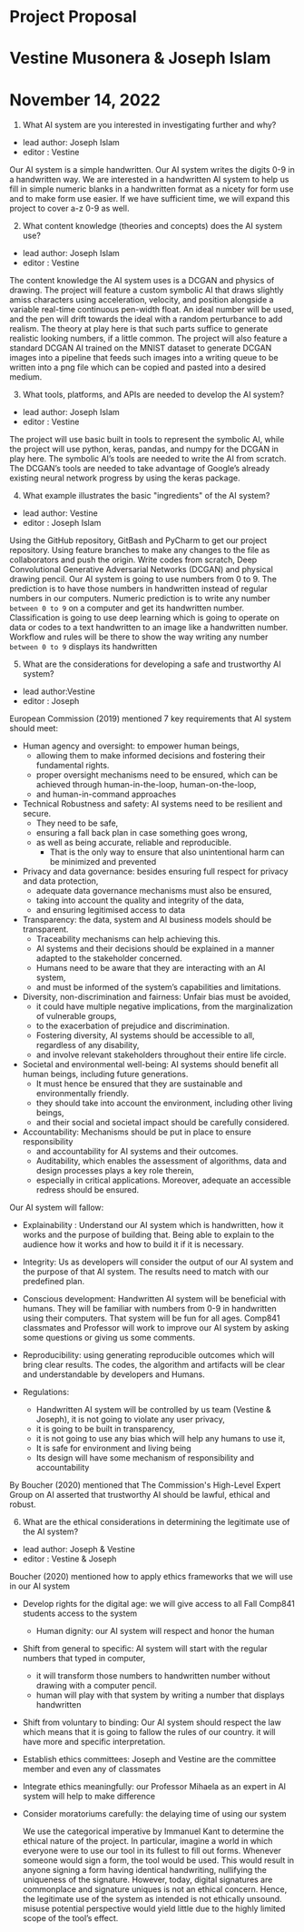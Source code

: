 # Project Proposal
# Vestine Musonera & Joseph Islam
# November 14, 2022

1. What AI system are you interested in investigating further and why?

* lead author: Joseph Islam
* editor     : Vestine

 Our AI system is a simple handwritten. Our AI system writes the digits 0-9 in a handwritten way. 
 We are interested in a handwritten AI system to help us fill in simple numeric blanks in a handwritten format 
 as a nicety for form use and to make form use easier. If we have sufficient time, 
 we will expand this project to cover a-z 0-9 as well.

2. What content knowledge (theories and concepts) does the AI system use?

* lead author: Joseph Islam
* editor     : Vestine

 The content knowledge the AI system uses is a DCGAN and physics of drawing. 
 The project will feature a custom symbolic AI that draws slightly amiss characters using acceleration, velocity, 
 and position alongside a variable real-time continuous pen-width float. An ideal number will be used, 
 and the pen will drift towards the ideal with a random perturbance to add realism. 
 The theory at play here is that such parts suffice to generate realistic looking numbers, if a little common. 
 The project will also feature a standard DCGAN AI trained on the MNIST dataset to generate DCGAN images into 
 a pipeline that feeds such images into a writing queue to be written into a png file which can be copied 
 and pasted into a desired medium.

3. What tools, platforms, and APIs are needed to develop the AI system?

* lead author: Joseph Islam
* editor     : Vestine

 The project will use basic built in tools to represent the symbolic AI, while the project will use python, keras, 
 pandas, and numpy for the DCGAN in play here. The symbolic AI’s tools are needed to write the AI from scratch. 
 The DCGAN’s tools are needed to take advantage of Google’s already existing neural network progress 
 by using the keras package.

4. What example illustrates the basic "ingredients" of the AI system?

* lead author: Vestine 
* editor     : Joseph Islam

 Using the GitHub repository, GitBash and PyCharm to get our project repository.
 Using feature branches to make any changes to the file as collaborators and push the origin. 
 Write codes from scratch, Deep Convolutional Generative Adversarial Networks (DCGAN) and physical drawing pencil.
 Our AI system is going to use numbers from 0 to 9. 
 The prediction is to have those numbers in handwritten instead of regular numbers in our computers.
 Numeric prediction is to write any number `between 0 to 9` on a computer and get its handwritten number.  
 Classification is going to use deep learning which is going to operate on data or codes to a text handwritten 
 to an image  like a handwritten number.
 Workflow and rules will be there to show the way writing any number `between 0 to 9` displays its handwritten 

5. What are the considerations for developing a safe and trustworthy AI system?

* lead author:Vestine 
* editor     : Joseph

European Commission (2019) mentioned 7 key requirements that AI system should meet:

* Human agency and oversight: to empower human beings, 
  * allowing them to make informed decisions and fostering their fundamental rights. 
  * proper oversight mechanisms need to be ensured, which can be achieved through human-in-the-loop, human-on-the-loop, 
  * and human-in-command approaches
* Technical Robustness and safety: AI systems need to be resilient and secure. 
  * They need to be safe, 
  * ensuring a fall back plan in case something goes wrong, 
  * as well as being accurate, reliable and reproducible. 
    * That is the only way to ensure that also unintentional harm can be minimized and prevented
* Privacy and data governance: besides ensuring full respect for privacy and data protection, 
  * adequate data governance mechanisms must also be ensured, 
  * taking into account the quality and integrity of the data, 
  * and ensuring legitimised access to data
* Transparency: the data, system and AI business models should be transparent. 
  * Traceability mechanisms can help achieving this. 
  * AI systems and their decisions should be explained in a manner adapted to the stakeholder concerned. 
  * Humans need to be aware that they are interacting with an AI system, 
  * and must be informed of the system’s capabilities and limitations.
* Diversity, non-discrimination and fairness: Unfair bias must be avoided,  
  * it could have multiple negative implications, from the marginalization of vulnerable groups, 
  * to the exacerbation of prejudice and discrimination. 
  * Fostering diversity, AI systems should be accessible to all, regardless of any disability, 
  * and involve relevant stakeholders throughout their entire life circle.
* Societal and environmental well-being: AI systems should benefit all human beings, including future generations. 
  * It must hence be ensured that they are sustainable and environmentally friendly. 
  * they should take into account the environment, including other living beings, 
  * and their social and societal impact should be carefully considered. 
* Accountability: Mechanisms should be put in place to ensure responsibility 
  * and accountability for AI systems and their outcomes. 
  * Auditability, which enables the assessment of algorithms, data and design processes plays a key role therein, 
  * especially in critical applications. Moreover, adequate an accessible redress should be ensured.

Our AI system will fallow:
* Explainability : Understand our AI system which is handwritten, how it works and the purpose of building that.
  Being able to explain to the audience how it works and how to build it if it is necessary.

* Integrity: Us as developers will consider the output of our AI system and the purpose of that AI system. 
   The results need to match with our predefined plan.

* Conscious development: Handwritten AI system will be beneficial with humans. 
   They will be familiar with numbers from 0-9 in handwritten using their computers. 
   That system will be fun for all ages. Comp841 classmates and Professor will work to improve our AI system by 
   asking some questions or giving us some comments.

* Reproducibility: using generating reproducible outcomes which will bring clear results. 
  The codes, the algorithm and artifacts will be clear and understandable by developers and Humans. 

* Regulations: 
  * Handwritten AI system will be controlled by us team (Vestine & Joseph), it is not going to violate any user privacy, 
  * it is going to be built in transparency, 
  * it is not going to use any bias which will help any humans to use it,
  * It is safe for environment and living being
  * Its design will have some mechanism of responsibility and accountability  

By Boucher (2020) mentioned that The Commission's High-Level Expert Group on AI asserted that trustworthy 
AI should be lawful, ethical and robust.

6. What are the ethical considerations in determining the legitimate use of the AI system?

* lead author: Joseph & Vestine
* editor     : Vestine & Joseph
 
Boucher (2020) mentioned how to apply ethics frameworks that we will use in our AI system 
* Develop rights for the digital age: we will give access to all Fall Comp841 students access to the system
  * Human dignity: our AI system will respect and honor the human
* Shift from general to specific: AI system will start with the regular numbers that typed in computer,
   * it will transform those numbers to handwritten number without drawing with a computer pencil.
   * human will play with that system by writing a number that displays handwritten 
* Shift from voluntary to binding: Our AI system should respect the law which means that it is going to fallow the rules 
   of our country. it will have more and specific interpretation.
* Establish ethics committees: Joseph and Vestine are the committee member and even any of classmates 
* Integrate ethics meaningfully: our Professor Mihaela as an expert in AI system will help to make difference
* Consider moratoriums carefully: the delaying time of using our system

  We use the categorical imperative by Immanuel Kant to determine the ethical nature of the project. 
  In particular, imagine a world in which everyone were to use our tool in its fullest to fill out forms. 
  Whenever someone would sign a form, the tool would be used. 
  This would result in anyone signing a form having identical handwriting, nullifying the uniqueness of the signature. 
  However, today, digital signatures are commonplace and signature uniques is not an ethical concern. 
  Hence, the legitimate use of the system as intended is not ethically unsound.
  misuse potential perspective would yield little due to the highly limited scope of the tool’s effect.  





